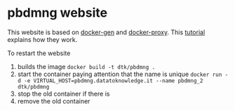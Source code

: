 pbdmng website
==============

This website is based on [docker-gen]() and [docker-proxy](). This [tutorial](http://jasonwilder.com/blog/2014/03/25/automated-nginx-reverse-proxy-for-docker/) explains how they work.

To restart the website

1.	builds the image `docker build -t dtk/pbdmng .`
2.	start the container paying attention that the name is unique `docker run -d -e VIRTUAL_HOST=pbdmng.datatoknowledge.it --name pbdmng_2 dtk/pbdmng`
3.	stop the old container if there is
4.	remove the old container
